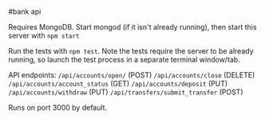 #bank api

Requires MongoDB. Start mongod (if it isn't already running), then start this server with `npm start`

Run the tests with `npm test`. Note the tests require the server to be already running, so launch the test process in a separate terminal window/tab.

API endpoints:
`/api/accounts/open/` (POST)
`/api/accounts/close` (DELETE)
`/api/accounts/account_status` (GET)
`/api/accounts/deposit` (PUT)
`/api/accounts/withdraw` (PUT)
`/api/transfers/submit_transfer` (POST)

Runs on port 3000 by default.
